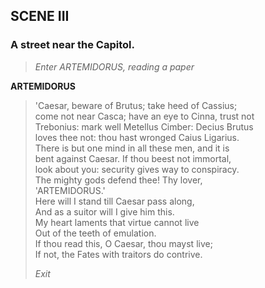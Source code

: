 ## SCENE III

### A street near the Capitol.

> *Enter ARTEMIDORUS, reading a paper*

<span id="speech1">**ARTEMIDORUS**</span>

> <span id="2.3.1">'Caesar, beware of Brutus; take heed of
> Cassius;</span>  
> <span id="2.3.2">come not near Casca; have an eye to Cinna, trust
> not</span>  
> <span id="2.3.3">Trebonius: mark well Metellus Cimber: Decius
> Brutus</span>  
> <span id="2.3.4">loves thee not: thou hast wronged Caius
> Ligarius.</span>  
> <span id="2.3.5">There is but one mind in all these men, and it
> is</span>  
> <span id="2.3.6">bent against Caesar. If thou beest not
> immortal,</span>  
> <span id="2.3.7">look about you: security gives way to
> conspiracy.</span>  
> <span id="2.3.8">The mighty gods defend thee! Thy lover,</span>  
> <span id="2.3.9">'ARTEMIDORUS.'</span>  
> <span id="2.3.10">Here will I stand till Caesar pass along,</span>  
> <span id="2.3.11">And as a suitor will I give him this.</span>  
> <span id="2.3.12">My heart laments that virtue cannot live</span>  
> <span id="2.3.13">Out of the teeth of emulation.</span>  
> <span id="2.3.14">If thou read this, O Caesar, thou mayst
> live;</span>  
> <span id="2.3.15">If not, the Fates with traitors do
> contrive.</span>  
>
> *Exit*

